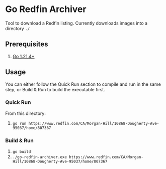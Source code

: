 # Go Redfin Archiver
Tool to download a Redfin listing. Currently downloads images into a directory `./`
## Prerequisites
1. [Go 1.21.4+](https://go.dev/doc/install)

## Usage
You can either follow the Quick Run section to compile and run in the same step, or Build & Run to build the executable first. 
### Quick Run
From this directory:
1. `go run https://www.redfin.com/CA/Morgan-Hill/10868-Dougherty-Ave-95037/home/807367`

### Build & Run
1. `go build`
2. `./go-redfin-archiver.exe https://www.redfin.com/CA/Morgan-Hill/10868-Dougherty-Ave-95037/home/807367`
